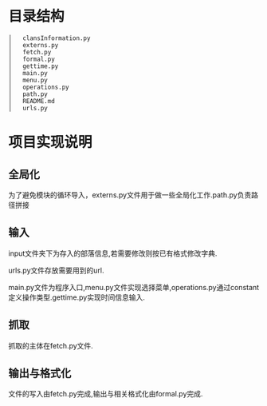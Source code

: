 # 目录结构
```
│   clansInformation.py
│   externs.py
│   fetch.py
│   formal.py
│   gettime.py
│   main.py
│   menu.py
│   operations.py
│   path.py
│   README.md
│   urls.py
```
# 项目实现说明
## 全局化
为了避免模块的循环导入，externs.py文件用于做一些全局化工作.path.py负责路径拼接
## 输入
input文件夹下为存入的部落信息,若需要修改则按已有格式修改字典.

urls.py文件存放需要用到的url.

main.py文件为程序入口,menu.py文件实现选择菜单,operations.py通过constant定义操作类型.gettime.py实现时间信息输入.
## 抓取
抓取的主体在fetch.py文件.
## 输出与格式化
文件的写入由fetch.py完成,输出与相关格式化由formal.py完成.